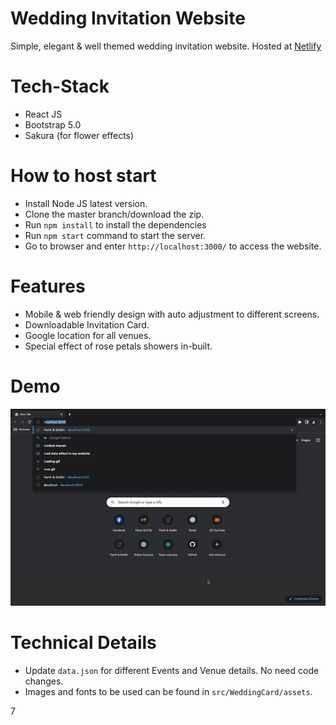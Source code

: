 # Wedding Invitation Website

Simple, elegant & well themed wedding invitation website.
Hosted at [Netlify](https://clinquant-taffy-013015.netlify.app/)

# Tech-Stack

- React JS
- Bootstrap 5.0
- Sakura (for flower effects)

# How to host start

- Install Node JS latest version.
- Clone the master branch/download the zip.
- Run `npm install` to install the dependencies
- Run `npm start` command to start the server.
- Go to browser and enter `http://localhost:3000/` to access the website.

# Features

- Mobile & web friendly design with auto adjustment to different screens.
- Downloadable Invitation Card.
- Google location for all venues.
- Special effect of rose petals showers in-built.

# Demo

![Alt Text](https://github.com/kparth01/wedding-template/blob/main/src/WeddingCard/assets/demo.gif)

# Technical Details

- Update `data.json` for different Events and Venue details. No need code changes.
- Images and fonts to be used can be found in `src/WeddingCard/assets`.

7
